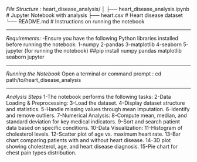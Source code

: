 *File Structure :*
heart_disease_analysis/
│
├── heart_disease_analysis.ipynb   # Jupyter Notebook with analysis
├── heart.csv                      # Heart disease dataset
└── README.md                       # Instructions on running the notebook
___________________________________________________________________________________
*Requirements:*
-Ensure you have the following Python libraries installed before running the notebook:
1-numpy
2-pandas
3-matplotlib
4-seaborn
5-jupyter (for running the notebook)
##pip install numpy pandas matplotlib seaborn jupyter
___________________________________________________________________________________
*Running the Notebook*
Open a terminal or command prompt : 
cd path/to/heart_disease_analysis
___________________________________________________________________________________
*Analysis Steps*
1-The notebook performs the following tasks:
2-Data Loading & Preprocessing:
3-Load the dataset.
4-Display dataset structure and statistics.
5-Handle missing values through mean imputation.
6-Identify and remove outliers.
7-Numerical Analysis:
8-Compute mean, median, and standard deviation for key medical indicators.
9-Sort and search patient data based on specific conditions.
10-Data Visualization:
11-Histogram of cholesterol levels.
12-Scatter plot of age vs. maximum heart rate.
13-Bar chart comparing patients with and without heart disease.
14-3D plot showing cholesterol, age, and heart disease diagnosis.
15-Pie chart for chest pain types distribution.
